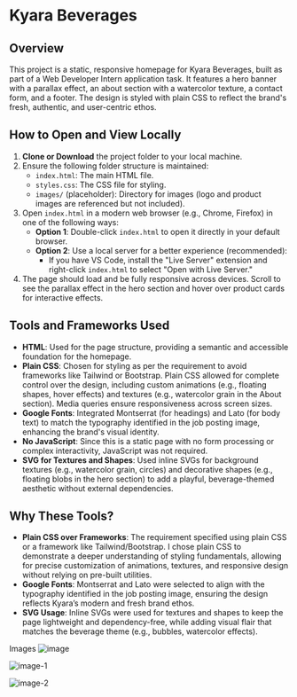 # Kyara Beverages

## Overview

This project is a static, responsive homepage for Kyara Beverages, built as part of a Web Developer Intern application task. It features a hero banner with a parallax effect, an about section with a watercolor texture, a contact form, and a footer. The design is styled with plain CSS to reflect the brand's fresh, authentic, and user-centric ethos.

## How to Open and View Locally

1. **Clone or Download** the project folder to your local machine.
2. Ensure the following folder structure is maintained:
   - `index.html`: The main HTML file.
   - `styles.css`: The CSS file for styling.
   - `images/` (placeholder): Directory for images (logo and product images are referenced but not included).
3. Open `index.html` in a modern web browser (e.g., Chrome, Firefox) in one of the following ways:
   - **Option 1**: Double-click `index.html` to open it directly in your default browser.
   - **Option 2**: Use a local server for a better experience (recommended):
     - If you have VS Code, install the "Live Server" extension and right-click `index.html` to select "Open with Live Server."
4. The page should load and be fully responsive across devices. Scroll to see the parallax effect in the hero section and hover over product cards for interactive effects.

## Tools and Frameworks Used

- **HTML**: Used for the page structure, providing a semantic and accessible foundation for the homepage.
- **Plain CSS**: Chosen for styling as per the requirement to avoid frameworks like Tailwind or Bootstrap. Plain CSS allowed for complete control over the design, including custom animations (e.g., floating shapes, hover effects) and textures (e.g., watercolor grain in the About section). Media queries ensure responsiveness across screen sizes.
- **Google Fonts**: Integrated Montserrat (for headings) and Lato (for body text) to match the typography identified in the job posting image, enhancing the brand's visual identity.
- **No JavaScript**: Since this is a static page with no form processing or complex interactivity, JavaScript was not required.
- **SVG for Textures and Shapes**: Used inline SVGs for background textures (e.g., watercolor grain, circles) and decorative shapes (e.g., floating blobs in the hero section) to add a playful, beverage-themed aesthetic without external dependencies.

## Why These Tools?

- **Plain CSS over Frameworks**: The requirement specified using plain CSS or a framework like Tailwind/Bootstrap. I chose plain CSS to demonstrate a deeper understanding of styling fundamentals, allowing for precise customization of animations, textures, and responsive design without relying on pre-built utilities.
- **Google Fonts**: Montserrat and Lato were selected to align with the typography identified in the job posting image, ensuring the design reflects Kyara’s modern and fresh brand ethos.
- **SVG Usage**: Inline SVGs were used for textures and shapes to keep the page lightweight and dependency-free, while adding visual flair that matches the beverage theme (e.g., bubbles, watercolor effects).


Images
![image](https://github.com/user-attachments/assets/ba499a84-668b-46e2-9374-82e63f4b529e)


![image-1](https://github.com/user-attachments/assets/2158046d-6658-44b5-b86a-00095ff11be5)


![image-2](https://github.com/user-attachments/assets/1a36dffb-a152-44fc-b618-1938a6322a67)

